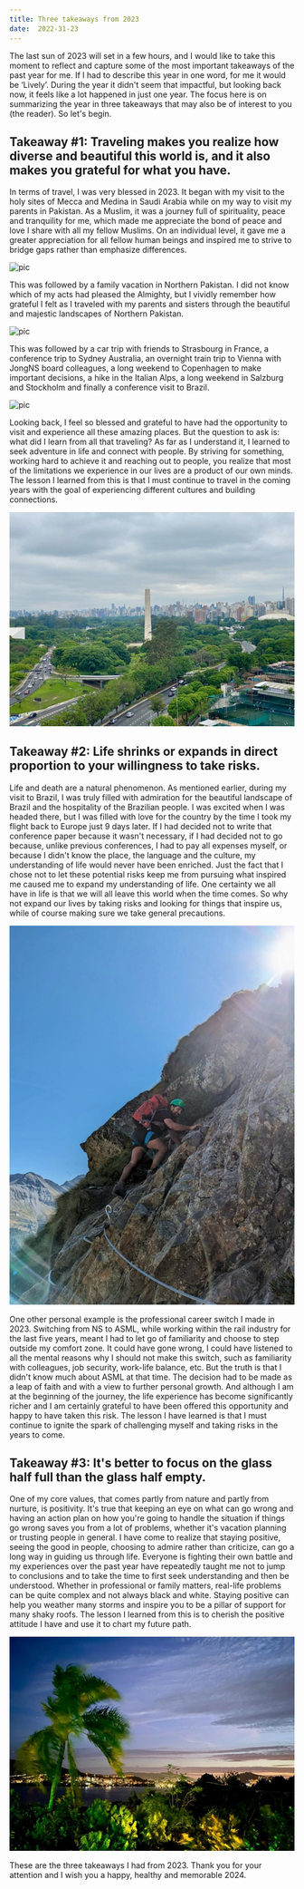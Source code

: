 ```yaml
---
title: Three takeaways from 2023
date:  2022-31-23
---
```

The last sun of 2023 will set in a few hours, and I would like to take this moment to reflect and capture some of the most important takeaways of the past year for me. If I had to describe this year in one word, for me it would be ‘Lively’. During the year it didn't seem that impactful, but looking back now, it feels like a lot happened in just one year. The focus here is on summarizing the year in three takeaways that may also be of interest to you (the reader). So let's begin.

## Takeaway #1: Traveling makes you realize how diverse and beautiful this world is, and it also makes you grateful for what you have.

In terms of travel, I was very blessed in 2023. It began with my visit to the holy sites of Mecca and Medina in Saudi Arabia while on my way to visit my parents in Pakistan. As a Muslim, it was a journey full of spirituality, peace and tranquility for me, which made me appreciate the bond of peace and love I share with all my fellow Muslims. On an individual level, it gave me a greater appreciation for all fellow human beings and inspired me to strive to bridge gaps rather than emphasize differences. 

![pic](img/image71.jpg)

This was followed by a family vacation in Northern Pakistan. I did not know which of my acts had pleased the Almighty, but I vividly remember how grateful I felt as I traveled with my parents and sisters through the beautiful and majestic landscapes of Northern Pakistan.

![pic](img/Image72.jpg)

This was followed by a car trip with friends to Strasbourg in France, a conference trip to Sydney Australia, an overnight train trip to Vienna with JongNS board colleagues, a long weekend to Copenhagen to make important decisions, a hike in the Italian Alps, a long weekend in Salzburg and Stockholm and finally a conference visit to Brazil.

![pic](img/image73.jpg)

Looking back, I feel so blessed and grateful to have had the opportunity to visit and experience all these amazing places. But the question to ask is: what did I learn from all that traveling? As far as I understand it, I learned to seek adventure in life and connect with people. By striving for something, working hard to achieve it and reaching out to people, you realize that most of the limitations we experience in our lives are a product of our own minds. The lesson I learned from this is that I must continue to travel in the coming years with the goal of experiencing different cultures and building connections.

![pic](img/image74.jpg)

## Takeaway #2: Life shrinks or expands in direct proportion to your willingness to take risks.

Life and death are a natural phenomenon. As mentioned earlier, during my visit to Brazil, I was truly filled with admiration for the beautiful landscape of Brazil and the hospitality of the Brazilian people. I was excited when I was headed there, but I was filled with love for the country by the time I took my flight back to Europe just 9 days later. If I had decided not to write that conference paper because it wasn't necessary, if I had decided not to go because, unlike previous conferences, I had to pay all expenses myself, or because I didn't know the place, the language and the culture, my understanding of life would never have been enriched. Just the fact that I chose not to let these potential risks keep me from pursuing what inspired me caused me to expand my understanding of life. One certainty we all have in life is that we will all leave this world when the time comes. So why not expand our lives by taking risks and looking for things that inspire us, while of course making sure we take general precautions.

![pic](img/image75.jpg)

One other personal example is the professional career switch I made in 2023. Switching from NS to ASML, while working within the rail industry for the last five years, meant I had to let go of familiarity and choose to step outside my comfort zone. It could have gone wrong, I could have listened to all the mental reasons why I should not make this switch, such as familiarity with colleagues, job security, work-life balance, etc. But the truth is that I didn't know much about ASML at that time. The decision had to be made as a leap of faith and with a view to further personal growth. And although I am at the beginning of the journey, the life experience has become significantly richer and I am certainly grateful to have been offered this opportunity and happy to have taken this risk. The lesson I have learned is that I must continue to ignite the spark of challenging myself and taking risks in the years to come.

## Takeaway #3: It's better to focus on the glass half full than the glass half empty.

One of my core values, that comes partly from nature and partly from nurture, is positivity. It's true that keeping an eye on what can go wrong and having an action plan on how you're going to handle the situation if things go wrong saves you from a lot of problems, whether it's vacation planning or trusting people in general. I have come to realize that staying positive, seeing the good in people, choosing to admire rather than criticize, can go a long way in guiding us through life. Everyone is fighting their own battle and my experiences over the past year have repeatedly taught me not to jump to conclusions and to take the time to first seek understanding and then be understood. Whether in professional or family matters, real-life problems can be quite complex and not always black and white. Staying positive can help you weather many storms and inspire you to be a pillar of support for many shaky roofs. The lesson I learned from this is to cherish the positive attitude I have and use it to chart my future path.

![pic](img/image76.jpg)

These are the three takeaways I had from 2023. Thank you for your attention and I wish you a happy, healthy and memorable 2024.
